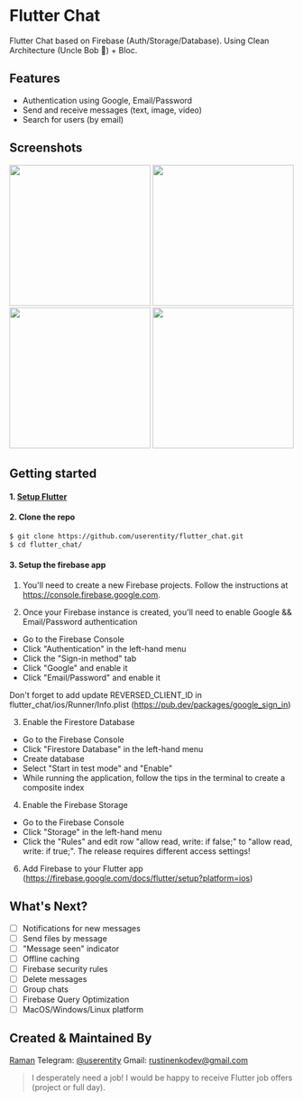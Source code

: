 # Flutter Chat
Flutter Chat based on Firebase (Auth/Storage/Database).
Using Clean Architecture (Uncle Bob 🥰) + Bloc.

## Features

* Authentication using Google, Email/Password
* Send and receive messages (text, image, video)
* Search for users (by email)

## Screenshots
<p>
<img src="https://raw.githubusercontent.com/userentity/flutterchat/screens/g1.png" width="250">
<img src="https://raw.githubusercontent.com/userentity/flutterchat/screens/g1.png" width="250">
<img src="https://raw.githubusercontent.com/userentity/flutterchat/screens/g1.png" width="250">
<img src="https://raw.githubusercontent.com/userentity/flutterchat/screens/g1.png" width="250">
</p>

## Getting started

#### 1. [Setup Flutter](https://flutter.dev/docs/get-started/install)

#### 2. Clone the repo

```sh
$ git clone https://github.com/userentity/flutter_chat.git
$ cd flutter_chat/
```

#### 3. Setup the firebase app

1. You'll need to create a new Firebase projects. Follow the instructions at https://console.firebase.google.com.

2. Once your Firebase instance is created, you'll need to enable Google && Email/Password authentication
* Go to the Firebase Console
* Click "Authentication" in the left-hand menu
* Click the "Sign-in method" tab
* Click "Google" and enable it
* Click "Email/Password" and enable it

Don't forget to add update REVERSED_CLIENT_ID in flutter_chat/ios/Runner/Info.plist (https://pub.dev/packages/google_sign_in)

3. Enable the Firestore Database
* Go to the Firebase Console
* Click "Firestore Database" in the left-hand menu
* Create database
* Select "Start in test mode" and "Enable"
* While running the application, follow the tips in the terminal to create a composite index

4. Enable the Firebase Storage
* Go to the Firebase Console
* Click "Storage" in the left-hand menu
* Click the "Rules" and edit row "allow read, write: if false;" to "allow read, write: if true;". The release requires different access settings!

6. Add Firebase to your Flutter app (https://firebase.google.com/docs/flutter/setup?platform=ios)

## What's Next?
- [ ] Notifications for new messages
- [ ] Send files by message
- [ ] "Message seen" indicator
- [ ] Offline caching
- [ ] Firebase security rules
- [ ] Delete messages
- [ ] Group chats
- [ ] Firebase Query Optimization
- [ ] MacOS/Windows/Linux platform 

## Created & Maintained By
[Raman](https://github.com/userentity)
Telegram: [@userentity](https://t.me/userentity)
Gmail: [rustinenkodev@gmail.com](mailto:https://rustinenkodev@gmail.com)
> I desperately need a job! I would be happy to receive Flutter job offers (project or full day).